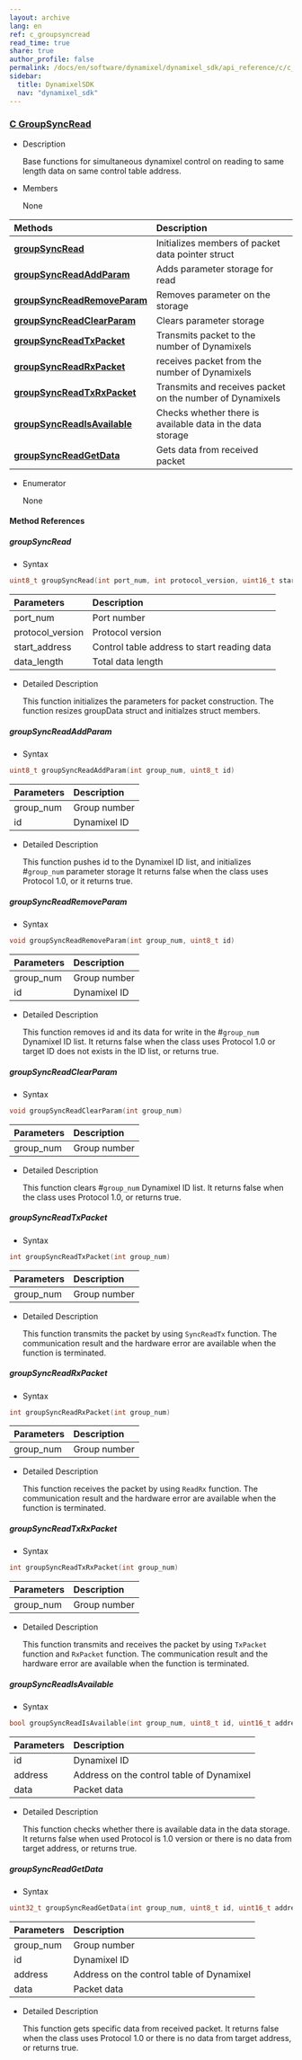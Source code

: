 ```yaml
---
layout: archive
lang: en
ref: c_groupsyncread
read_time: true
share: true
author_profile: false
permalink: /docs/en/software/dynamixel/dynamixel_sdk/api_reference/c/c_groupsyncread/
sidebar:
  title: DynamixelSDK
  nav: "dynamixel_sdk"
---
```


<div style="counter-reset: h1 6"></div>
<div style="counter-reset: h2 1"></div>
<div style="counter-reset: h3 8"></div>

<!--[dummy Header 1]>
  <h1 id="api-reference"><a href="#api-reference">API Reference</a></h1>
  <h2 id="c"><a href="#c">C</a></h2>
<![end dummy Header 1]-->

### [C GroupSyncRead](#c-groupsyncread)

- Description

  Base functions for simultaneous dynamixel control on reading to same length data on same control table address.

- Members

  None

| Methods                                                   | Description                                                |
|:----------------------------------------------------------|:-----------------------------------------------------------|
| **[groupSyncRead](#groupsyncread)**                       | Initializes members of packet data pointer struct          |
| **[groupSyncReadAddParam](#groupsyncread_addparam)**      | Adds parameter storage for read                            |
| **[groupSyncReadRemoveParam](#groupsyncreadremoveparam)** | Removes parameter on the storage                           |
| **[groupSyncReadClearParam](#groupsyncreadclearparam)**   | Clears parameter storage                                   |
| **[groupSyncReadTxPacket](#groupsyncreadtxpacket)**       | Transmits packet to the number of Dynamixels               |
| **[groupSyncReadRxPacket](#groupsyncreadrxpacket)**       | receives packet from the number of Dynamixels              |
| **[groupSyncReadTxRxPacket](#groupsyncreadtxrxpacket)**   | Transmits and receives packet on the number of Dynamixels  |
| **[groupSyncReadIsAvailable](#groupsyncreadisavailable)** | Checks whether there is available data in the data storage |
| **[groupSyncReadGetData](#groupsyncreadgetdata)**         | Gets data from received packet                             |


- Enumerator

  None

#### Method References

##### groupSyncRead
- Syntax
``` cpp
uint8_t groupSyncRead(int port_num, int protocol_version, uint16_t start_address, uint16_t data_length)
```

| Parameters       | Description                                 |
|:-----------------|:--------------------------------------------|
| port_num         | Port number                                 |
| protocol_version | Protocol version                            |
| start_address    | Control table address to start reading data |
| data_length      | Total data length                           |

- Detailed Description

   This function initializes the parameters for packet construction. The function resizes groupData struct and initialzes struct members.


##### groupSyncReadAddParam
- Syntax
``` cpp
uint8_t groupSyncReadAddParam(int group_num, uint8_t id)
```

| Parameters | Description  |
|:-----------|:-------------|
| group_num  | Group number |
| id         | Dynamixel ID |

- Detailed Description

   This function pushes id to the Dynamixel ID list, and initializes #`group_num` parameter storage It returns false when the class uses Protocol 1.0, or it returns true.


##### groupSyncReadRemoveParam
- Syntax
``` cpp
void groupSyncReadRemoveParam(int group_num, uint8_t id)
```

| Parameters | Description  |
|:-----------|:-------------|
| group_num  | Group number |
| id         | Dynamixel ID |

- Detailed Description

   This function removes id and its data for write in the #`group_num` Dynamixel ID list. It returns false when the class uses Protocol 1.0 or target ID does not exists in the ID list, or returns true.


##### groupSyncReadClearParam
- Syntax
``` cpp
void groupSyncReadClearParam(int group_num)
```

| Parameters | Description  |
|:-----------|:-------------|
| group_num  | Group number |


- Detailed Description

   This function clears #`group_num` Dynamixel ID list. It returns false when the class uses Protocol 1.0, or returns true.


##### groupSyncReadTxPacket
- Syntax
``` cpp
int groupSyncReadTxPacket(int group_num)
```

| Parameters | Description  |
|:-----------|:-------------|
| group_num  | Group number |

- Detailed Description

   This function transmits the packet by using `SyncReadTx` function. The communication result and the hardware error are available when the function is terminated.


##### groupSyncReadRxPacket
- Syntax
``` cpp
int groupSyncReadRxPacket(int group_num)
```

| Parameters | Description  |
|:-----------|:-------------|
| group_num  | Group number |

- Detailed Description

   This function receives the packet by using `ReadRx` function. The communication result and the hardware error are available when the function is terminated.


##### groupSyncReadTxRxPacket
- Syntax
``` cpp
int groupSyncReadTxRxPacket(int group_num)
```

| Parameters | Description  |
|:-----------|:-------------|
| group_num  | Group number |

- Detailed Description

   This function transmits and receives the packet by using `TxPacket` function and `RxPacket` function. The communication result and the hardware error are available when the function is terminated.

##### groupSyncReadIsAvailable
- Syntax
``` cpp
bool groupSyncReadIsAvailable(int group_num, uint8_t id, uint16_t address, uint16_t data_length)
```

| Parameters | Description                               |
|:-----------|:------------------------------------------|
| id         | Dynamixel ID                              |
| address    | Address on the control table of Dynamixel |
| data       | Packet data                               |


- Detailed Description

    This function checks whether there is available data in the data storage. It returns false when used Protocol is 1.0 version or there is no data from target address, or returns true.

##### groupSyncReadGetData
- Syntax
``` cpp
uint32_t groupSyncReadGetData(int group_num, uint8_t id, uint16_t address, uint16_t data_length)
```

| Parameters | Description                               |
|:-----------|:------------------------------------------|
| group_num  | Group number                              |
| id         | Dynamixel ID                              |
| address    | Address on the control table of Dynamixel |
| data       | Packet data                               |


- Detailed Description

   This function gets specific data from received packet. It returns false when the class uses Protocol 1.0 or there is no data from target address, or returns true.
